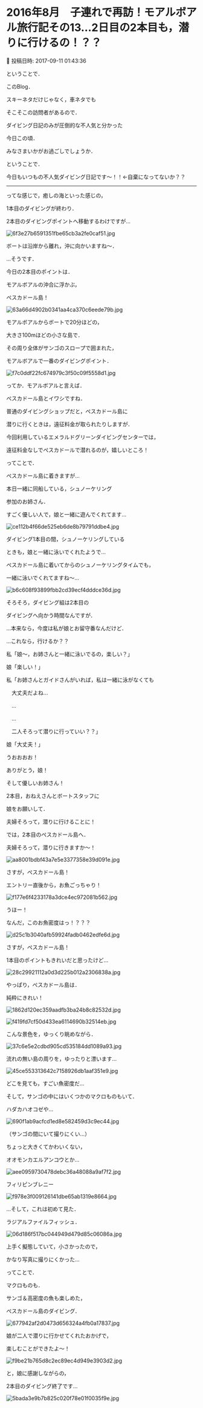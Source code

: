 # 2016年8月　子連れで再訪！モアルボアル旅行記その13…2日目の2本目も，潜りに行けるの！？？

📅 投稿日時: 2017-09-11 01:43:36

ということで．


このBlog．


スキーネタだけじゃなく，車ネタでも


そこそこの訪問者があるので．


ダイビング日記のみが圧倒的な不人気と分かった


今日この頃．


みなさまいかがお過ごしでしょうか．





ということで．


今日もいつもの不人気ダイビング日記です～！！←自棄になってないか？？





---


ってな感じで，癒しの海といった感じの，


1本目のダイビングが終わり．


2本目のダイビングポイントへ移動するわけですが…




![6f3e27b6591351fbe65cb3a2fe0caf51.jpg](images/6f3e27b6591351fbe65cb3a2fe0caf51.jpg)




ボートは沿岸から離れ，沖に向かいますね～．





…そうです．


今日の2本目のポイントは．


モアルボアルの沖合に浮かぶ，


ぺスカドール島！




![63a66d4902b0341aa4ca370c6eede79b.jpg](images/63a66d4902b0341aa4ca370c6eede79b.jpg)




モアルボアルからボートで20分ほどの，


大きさ100mほどの小さな島で．


その周り全体がサンゴのスロープで囲まれた，


モアルボアルで一番のダイビングポイント．




![f7c0ddf22fc674979c3f50c09f5558d1.jpg](images/f7c0ddf22fc674979c3f50c09f5558d1.jpg)




ってか．モアルボアルと言えば．


ぺスカドール島とイワシですね．





普通のダイビングショップだと，ぺスカドール島に


潜りに行くときは，遠征料金が取られたりしますが．


今回利用しているエメラルドグリーンダイビングセンターでは，


遠征料金なしでぺスカドールで潜れるのが，嬉しいところ！





ってことで．


ぺスカドール島に着きますが…


本日一緒に同船している，シュノーケリング


参加のお姉さん．


すごく優しい人で，娘と一緒に遊んでくれてます…




![ce112b4f66de525eb6de8b79791ddbe4.jpg](images/ce112b4f66de525eb6de8b79791ddbe4.jpg)




ダイビング1本目の間，シュノーケリングしている


ときも，娘と一緒に泳いでくれたようで…





ぺスカドール島に着いてからのシュノーケリングタイムでも，


一緒に泳いでくれてますね～…




![b6c608f93899fbb2cd39ecf4dddce36d.jpg](images/b6c608f93899fbb2cd39ecf4dddce36d.jpg)




そろそろ，ダイビング組は2本目の


ダイビングへ向かう時間なんですが．





…本来なら，今度は私が娘とお留守番なんだけど．


…これなら，行けるか？？





私「娘～，お姉さんと一緒に泳いでるの，楽しい？」


娘「楽しい！」


私「お姉さんとガイドさんがいれば，私は一緒に泳がなくても


　大丈夫だよね…


　…


　…


　二人そろって潜りに行っていい？？」


娘「大丈夫！」





うおおおお！


ありがとう，娘！


そして優しいお姉さん！


2本目，おねえさんとボートスタッフに


娘をお願いして．


夫婦そろって，潜りに行けることに！





では，2本目のぺスカドール島へ．


夫婦そろって，潜りに行きますか～！




![aa8001bdbf43a7e5e3377358e39d091e.jpg](images/aa8001bdbf43a7e5e3377358e39d091e.jpg)







さすが，ぺスカドール島！


エントリー直後から，お魚ごっちゃり！




![f177e6f4233178a3dce4ec972081b562.jpg](images/f177e6f4233178a3dce4ec972081b562.jpg)




うほー！


なんだ，このお魚密度はっ！？？？




![d25c1b3040afb59924fadb0462edfe6d.jpg](images/d25c1b3040afb59924fadb0462edfe6d.jpg)




さすが，ぺスカドール島！


1本目のポイントもきれいだと思ったけど…




![28c29921112a0d3d225b012a2306838a.jpg](images/28c29921112a0d3d225b012a2306838a.jpg)




やっぱり，ぺスカドール島は．


純粋にきれい！




![1862d120ec359aadfb3ba24b8c82532d.jpg](images/1862d120ec359aadfb3ba24b8c82532d.jpg)









![f419fd7cf50d433ea6114690b32514eb.jpg](images/f419fd7cf50d433ea6114690b32514eb.jpg)




こんな景色を，ゆっくり眺めながら．




![37c6e5e2cdbd905cd535184dd1089a93.jpg](images/37c6e5e2cdbd905cd535184dd1089a93.jpg)




流れの無い島の周りを，ゆったりと漂います…




![45ce553313642c7158926db1aaf351e9.jpg](images/45ce553313642c7158926db1aaf351e9.jpg)




どこを見ても，すごい魚密度だ…





そして，サンゴの中にはいくつかのマクロものもいて．


ハダカハオコゼや…




![690f1ab9acfcd1ed8e582459d3c9ec44.jpg](images/690f1ab9acfcd1ed8e582459d3c9ec44.jpg)




（サンゴの間にいて撮りにくい…）





ちょっと大きくてかわいくない，


オオモンカエルアンコウとか…




![aee0959730478debc36a48088a9af7f2.jpg](images/aee0959730478debc36a48088a9af7f2.jpg)




フィリピンブレニー




![f978e3f009126141dbe65ab1319e8664.jpg](images/f978e3f009126141dbe65ab1319e8664.jpg)




…そして，これは初めて見た．


ラジアルファイルフィッシュ．




![06d186f517bc044949d479d85c06086a.jpg](images/06d186f517bc044949d479d85c06086a.jpg)




上手く擬態していて，小さかったので，


かなり写真に撮りにくかった…





ってことで．


マクロものも．


サンゴ＆高密度の魚も楽しめた，


ぺスカドール島のダイビング．




![677942af2d0473d656324a4fb0a17837.jpg](images/677942af2d0473d656324a4fb0a17837.jpg)




娘が二人で潜りに行かせてくれたおかげで，


楽しむことができたよ～！




![f9be21b765d8c2ec89ec4d949e3903d2.jpg](images/f9be21b765d8c2ec89ec4d949e3903d2.jpg)







と，娘に感謝しながらの，


2本目のダイビング終了です…




![5bada3e9b7b825c020f78e01f0035f9e.jpg](images/5bada3e9b7b825c020f78e01f0035f9e.jpg)
